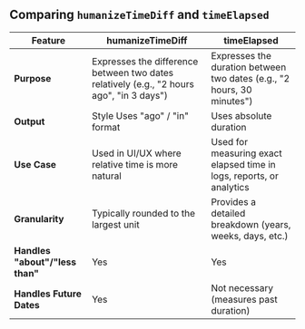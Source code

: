 ## Comparing `humanizeTimeDiff` and `timeElapsed`

| Feature	                         | humanizeTimeDiff	                                                                         | timeElapsed                                                            |
|----------------------------------|-------------------------------------------------------------------------------------------|------------------------------------------------------------------------|
| **Purpose**	                     | Expresses the difference between two dates relatively (e.g., "2 hours ago", "in 3 days")	 | Expresses the duration between two dates (e.g., "2 hours, 30 minutes") |
| **Output**                       | Style	Uses "ago" / "in" format	                                                           | Uses absolute duration                                                 |
| **Use Case**	                    | Used in UI/UX where relative time is more natural	                                        | Used for measuring exact elapsed time in logs, reports, or analytics   |
| **Granularity**	                 | Typically rounded to the largest unit	                                                    | Provides a detailed breakdown (years, weeks, days, etc.)               |
| **Handles "about"/"less than"**	 | Yes                                                                                       | 	Yes                                                                   |
| **Handles Future Dates**	        | Yes	                                                                                      | Not necessary (measures past duration)                                 |
